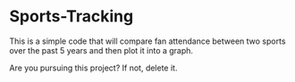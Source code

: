 # Sports-Tracking
This is a simple code that will compare fan attendance between two sports over the past 5 years and then plot it into a graph. 

Are you pursuing this project? If not, delete it.
